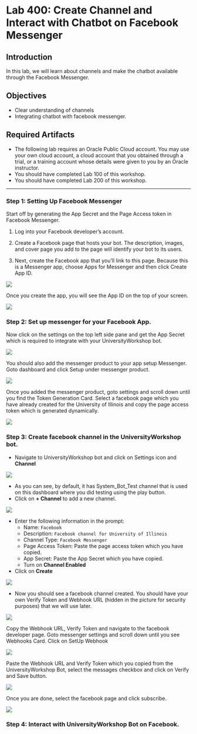 # Lab 400: Create Channel and Interact with Chatbot on Facebook Messenger
## Introduction
In this lab, we will learn about channels and make the chatbot available through the Facebook Messenger.

## Objectives
- Clear understanding of channels
- Integrating chatbot with facebook messenger.

## Required Artifacts
- The following lab requires an Oracle Public Cloud account. You may use your own cloud account, a cloud account that you obtained through a trial, or a training account whose details were given to you by an Oracle instructor.
- You should have completed Lab 100 of this workshop.
- You should have completed Lab 200 of this workshop.

---
### Step 1: Setting Up Facebook Messenger
Start off by generating the App Secret and the Page Access token in Facebook Messenger.
1. Log into your Facebook developer’s account.

2. Create a Facebook page that hosts your bot. The description, images, and cover page you add to the page will identify your bot to its users.

3. Next, create the Facebook app that you’ll link to this page. Because this is a Messenger app, choose Apps for Messenger and then click Create App ID.

![](./images/400/1.png)

Once you create the app, you will see the App ID on the top of your screen.

![](./images/400/2.png)

### Step 2: Set up messenger for your Facebook App.
Now click on the settings on the top left side pane and get the App Secret which is required to integrate with your UniversityWorkshop bot.

![](./images/400/3.png)

You should also add the messenger product to your app setup Messenger. Goto dashboard and click Setup under messenger product.

![](./images/400/4.png)

Once you added the messenger product, goto settings and scroll down until you find the Token Generation Card.
Select a facebook page which you have already created for the University of Illinois and copy the page access token which is generated dynamically.

![](./images/400/5.png)

### Step 3: Create facebook channel in the UniversityWorkshop bot.

- Navigate to UniversityWorkshop bot and click on Settings icon and **Channel**

![](./images/300/1.png)

- As you can see, by default, it has System_Bot_Test channel that is used on this dashboard where you did testing using the play button. 
- Click on **+ Channel** to add a new channel.

![](./images/300/2.png)

- Enter the following information in the prompt:
    - Name: `Facebook`
    - Description: `Facebook channel for University of Illinois`
    - Channel Type: `Facebook Messenger`
    - Page Access Token: Paste the page access token which you have copied.
    - App Secret: Paste the App Secret which you have copied.
    - Turn on **Channel Enabled**
- Click on **Create**

![](./images/400/6.png)

- Now you should see a facebook channel created. You should have your own Verify Token and Webhook URL (hidden in the picture for security purposes) that we will use later.

![](./images/400/7.png)

Copy the Webhook URL, Verify Token and navigate to the facebook developer page. Goto messenger settings and scroll down until you see Webhooks Card. Click on SetUp Webhook

![](./images/400/8.png)

Paste the Webhook URL and Verify Token which you copied from the UniversityWorkshop Bot, select the messages checkbox and click on Verify and Save button.

![](./images/400/9.png)

Once you are done, select the facebook page and click subscribe.

![](./images/400/10.png)

### Step 4: Interact with UniversityWorkshop Bot on Facebook.